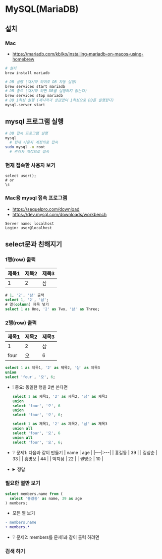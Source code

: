 # MySQL(MariaDB)

## 설치
### Mac
* https://mariadb.com/kb/ko/installing-mariadb-on-macos-using-homebrew
```sh
# 설치
brew install mariadb

# DB 실행 (재시작 하여도 DB 자동 실행)
brew services start mariadb
# DB 종료 (재시작 하면 DB를 실행하지 않는다)
brew services stop mariadb
# DB 1회성 실행 (재시작과 상관없이 1회성으로 DB를 실행한다)
mysql.server start
```

## mysql 프로그램 실행
```sh
# DB 접속 프로그램 실행
mysql
  # 현재 사용자 계정의로 접속
sudo mysql -u root
  # 관리자 계정으로 접속
```

### 현재 접속한 사용자 보기
```mysql
select user();
# or
\s
```

### Mac용 mysql 접속 프로그램
* https://sequelpro.com/download
* https://dev.mysql.com/downloads/workbench
```mysql
Server name: localhost
Login: user@localhost
```

## select문과 친해지기
### 1행(row) 출력
| 제목1 | 제목2 | 제목3 |
|---|:---|:---|
| 1 | 2 | 삼 |
```sql
# 1, '2', '삼' 출력
select 1, '2', '삼';
# 열(column) 제목 넣기
select 1 as One, '2' as Two, '삼' as Three;
```

### 2행(row) 출력
| 제목1 | 제목2 | 제목3 |
|---|:---|:---|
| 1 | 2 | 삼 |
| four | 오 | 6 |
```sql
select 1 as 제목1, '2' as 제목2, '삼' as 제목3
union
select 'four', '오', 6;
```

* ❕ 중요: 동일한 행을 2번 쓴다면
  ```sql
  select 1 as 제목1, '2' as 제목2, '삼' as 제목3
  union
  select 'four', '오', 6
  union
  select 'four', '오', 6;
  ```
  ```sql
  select 1 as 제목1, '2' as 제목2, '삼' as 제목3
  union all
  select 'four', '오', 6
  union all
  select 'four', '오', 6;
  ```

* ❔ 문제1: 다음과 같이 만들기
  | name | age |
  |---|:---|
  | 홍길동 | 39 |
  | 김삼순 | 33 |
  | 홍명보 | 44 |
  | 박지삼 | 22 |
  | 권명순 | 10 |
* <details><summary>정답</summary>

  ```sql
  select '홍길동' as name, 39 as age
  union all
  select '김삼순', 33
  union all
  select '홍명보', 44
  union all
  select '박지삼', 22
  union all
  select '권명순', 10;
  ```
</details>

### 필요한 열만 보기
```sql
select members.name from (
  select '홍길동' as name, 39 as age
) members;
```
* 모든 열 보기
```diff
- members.name
+ members.*
```
* ❔ 문제2: members를 문제1과 같이 출력 하려면

### 검색 하기
